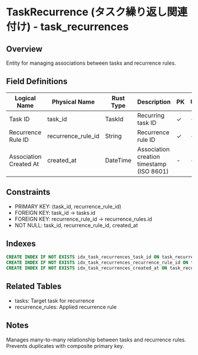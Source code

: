 # TaskRecurrence (タスク繰り返し関連付け) - task_recurrences

## Overview
Entity for managing associations between tasks and recurrence rules.

## Field Definitions

| Logical Name | Physical Name | Rust Type | Description | PK | UK | NN | Default Value | Foreign Key | PostgreSQL Type | SQLite Type | TypeScript Type |
|--------------|---------------|-----------|-------------|----|----|----|---------------|-------------|-----------------|-------------|-----------------|
| Task ID | task_id | TaskId | Recurring task ID | ✓ | - | ✓ | - | tasks.id | UUID | TEXT | string |
| Recurrence Rule ID | recurrence_rule_id | String | Recurrence rule ID | ✓ | - | ✓ | - | recurrence_rules.id | UUID | TEXT | string |
| Association Created At | created_at | DateTime<Utc> | Association creation timestamp (ISO 8601) | - | - | ✓ | - | - | TIMESTAMPTZ | TEXT | string |

## Constraints
- PRIMARY KEY: (task_id, recurrence_rule_id)
- FOREIGN KEY: task_id → tasks.id
- FOREIGN KEY: recurrence_rule_id → recurrence_rules.id
- NOT NULL: task_id, recurrence_rule_id, created_at

## Indexes
```sql
CREATE INDEX IF NOT EXISTS idx_task_recurrences_task_id ON task_recurrences(task_id);
CREATE INDEX IF NOT EXISTS idx_task_recurrences_recurrence_rule_id ON task_recurrences(recurrence_rule_id);
CREATE INDEX IF NOT EXISTS idx_task_recurrences_created_at ON task_recurrences(created_at);
```

## Related Tables
- tasks: Target task for recurrence
- recurrence_rules: Applied recurrence rule

## Notes
Manages many-to-many relationship between tasks and recurrence rules. Prevents duplicates with composite primary key.
